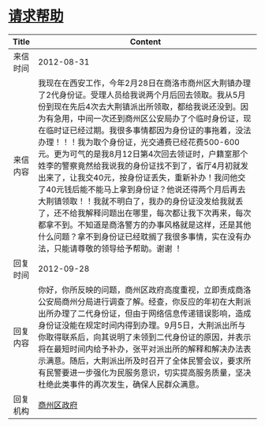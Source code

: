 # <a href="http://www.shangluo.gov.cn/zmhd/ldxxxx.jsp?urltype=leadermail.LeaderMailContentUrl&wbtreeid=1112&leadermailid=1375">请求帮助</a>
|Title|Content|
|:---:|---|
|来信时间|2012-08-31|
|来信内容|我现在在西安工作，今年2月28日在商洛市商州区大荆镇办理了2代身份证。受理人员给我说两个月后回去领取。我从5月份到现在先后4次去大荆镇派出所领取，都给我说还没到。因为有急用，中间一次还到商州区公安局办了个临时身份证，现在临时证已经过期。我很多事情都因为身份证的事拖着，没法办理！！！我为取个身份证，光交通费已经花费500-600元。更为可气的是我8月12日第4次回去领证时，户籍室那个姓李的警察竟然给我说我的身份证找不到了，省厅4月初就发出来了，让我交40元，按身份证丢失，重新补办！我问他交了40元钱后能不能马上拿到身份证？他说还得两个月后再去大荆镇领取！！我就不明白了，我办的身份证没发给我就丢了，还不给我解释问题出在哪里，每次都让我下次再来，每次都拿不到。不知道是商洛警方的办事风格就是这样，还是其他什么问题？拿不到身份证已经耽搁了我很多事情，实在没有办法，只能请尊敬的领导给予帮助。谢谢 ！|
|回复时间|2012-09-28|
|回复内容|你好，你所反映的问题，商州区政府高度重视，立即责成商洛公安局商州分局进行调查了解。经查，你反应的年初在大荆派出所办理了二代身份证，但由于网络信息传递错误影响，造成身份证没能在规定时间内得到办理。9月5日，大荆派出所与你取得联系后，向其说明了未领到二代身份证的原因，并表示将在最短时间内给予补办，张平对派出所的解释和解决办法表示满意。随后，大荆派出所及时召开了全体民警会议，要求所有民警要进一步强化为民服务意识，切实提高服务质量，坚决杜绝此类事件的再次发生，确保人民群众满意。|
|回复机构|<a href="../../categories/agencies/商州区政府.md">商州区政府</a>|
